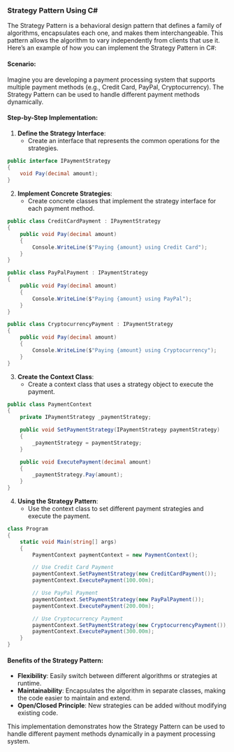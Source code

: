 ### **Strategy Pattern Using C#**

The Strategy Pattern is a behavioral design pattern that defines a family of algorithms, encapsulates each one, and makes them interchangeable. This pattern allows the algorithm to vary independently from clients that use it. Here’s an example of how you can implement the Strategy Pattern in C#:

#### **Scenario**:
Imagine you are developing a payment processing system that supports multiple payment methods (e.g., Credit Card, PayPal, Cryptocurrency). The Strategy Pattern can be used to handle different payment methods dynamically.

#### **Step-by-Step Implementation**:

1. **Define the Strategy Interface**:
   - Create an interface that represents the common operations for the strategies.

```csharp
public interface IPaymentStrategy
{
    void Pay(decimal amount);
}
```

2. **Implement Concrete Strategies**:
   - Create concrete classes that implement the strategy interface for each payment method.

```csharp
public class CreditCardPayment : IPaymentStrategy
{
    public void Pay(decimal amount)
    {
        Console.WriteLine($"Paying {amount} using Credit Card");
    }
}

public class PayPalPayment : IPaymentStrategy
{
    public void Pay(decimal amount)
    {
        Console.WriteLine($"Paying {amount} using PayPal");
    }
}

public class CryptocurrencyPayment : IPaymentStrategy
{
    public void Pay(decimal amount)
    {
        Console.WriteLine($"Paying {amount} using Cryptocurrency");
    }
}
```

3. **Create the Context Class**:
   - Create a context class that uses a strategy object to execute the payment.

```csharp
public class PaymentContext
{
    private IPaymentStrategy _paymentStrategy;

    public void SetPaymentStrategy(IPaymentStrategy paymentStrategy)
    {
        _paymentStrategy = paymentStrategy;
    }

    public void ExecutePayment(decimal amount)
    {
        _paymentStrategy.Pay(amount);
    }
}
```

4. **Using the Strategy Pattern**:
   - Use the context class to set different payment strategies and execute the payment.

```csharp
class Program
{
    static void Main(string[] args)
    {
        PaymentContext paymentContext = new PaymentContext();

        // Use Credit Card Payment
        paymentContext.SetPaymentStrategy(new CreditCardPayment());
        paymentContext.ExecutePayment(100.00m);

        // Use PayPal Payment
        paymentContext.SetPaymentStrategy(new PayPalPayment());
        paymentContext.ExecutePayment(200.00m);

        // Use Cryptocurrency Payment
        paymentContext.SetPaymentStrategy(new CryptocurrencyPayment());
        paymentContext.ExecutePayment(300.00m);
    }
}
```

#### **Benefits of the Strategy Pattern**:
- **Flexibility**: Easily switch between different algorithms or strategies at runtime.
- **Maintainability**: Encapsulates the algorithm in separate classes, making the code easier to maintain and extend.
- **Open/Closed Principle**: New strategies can be added without modifying existing code.

This implementation demonstrates how the Strategy Pattern can be used to handle different payment methods dynamically in a payment processing system.
